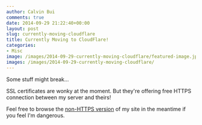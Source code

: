 ```yaml
---
author: Calvin Bui
comments: true
date: 2014-09-29 21:22:40+00:00
layout: post
slug: currently-moving-cloudflare
title: Currently Moving to CloudFlare!
categories:
- Misc
image: /images/2014-09-29-currently-moving-cloudflare/featured-image.jpg 
images: /images/2014-09-29-currently-moving-cloudflare/
---
```


Some stuff might break...

SSL certificates are wonky at the moment. But they're offering free HTTPS connection between my server and theirs!

Feel free to browse the [non-HTTPS version](http://calvin.me/) of my site in the meantime if you feel I'm dangerous.
